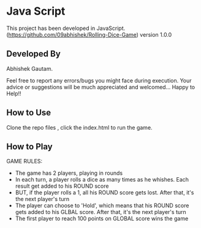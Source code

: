 # Java Script

This project has been developed in JavaScript. (https://github.com/09abhishek/Rolling-Dice-Game) version 1.0.0

## Developed By 

Abhishek Gautam.

Feel free to report any errors/bugs you might face during execution. Your advice or suggestions will be much appreciated and welcomed... Happy to Help!!

## How to Use

Clone the repo files , click the index.html to run the game.
 

## How to Play

GAME RULES:

- The game has 2 players, playing in rounds
- In each turn, a player rolls a dice as many times as he whishes. Each result get added to his ROUND score
- BUT, if the player rolls a 1, all his ROUND score gets lost. After that, it's the next player's turn
- The player can choose to 'Hold', which means that his ROUND score gets added to his GLBAL score. After that, it's the next player's turn
- The first player to reach 100 points on GLOBAL score wins the game

 
